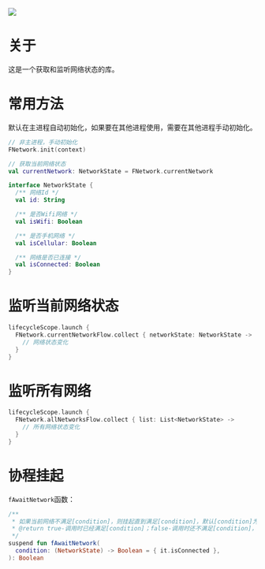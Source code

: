 [![](https://jitpack.io/v/zj565061763/network.svg)](https://jitpack.io/#zj565061763/network)

# 关于

这是一个获取和监听网络状态的库。

# 常用方法

默认在主进程自动初始化，如果要在其他进程使用，需要在其他进程手动初始化。

```kotlin
// 非主进程，手动初始化
FNetwork.init(context)
```

```kotlin
// 获取当前网络状态
val currentNetwork: NetworkState = FNetwork.currentNetwork
```

```kotlin
interface NetworkState {
  /** 网络Id */
  val id: String

  /** 是否Wifi网络 */
  val isWifi: Boolean

  /** 是否手机网络 */
  val isCellular: Boolean

  /** 网络是否已连接 */
  val isConnected: Boolean
}
```

# 监听当前网络状态

```kotlin
lifecycleScope.launch {
  FNetwork.currentNetworkFlow.collect { networkState: NetworkState ->
    // 网络状态变化
  }
}
```

# 监听所有网络

```kotlin
lifecycleScope.launch {
  FNetwork.allNetworksFlow.collect { list: List<NetworkState> ->
    // 所有网络状态变化
  }
}
```

# 协程挂起

`fAwaitNetwork`函数：

```kotlin
/**
 * 如果当前网络不满足[condition]，则挂起直到满足[condition]，默认[condition]为网络已连接
 * @return true-调用时已经满足[condition]；false-调用时还不满足[condition]，挂起等待之后满足[condition]
 */
suspend fun fAwaitNetwork(
  condition: (NetworkState) -> Boolean = { it.isConnected },
): Boolean
```